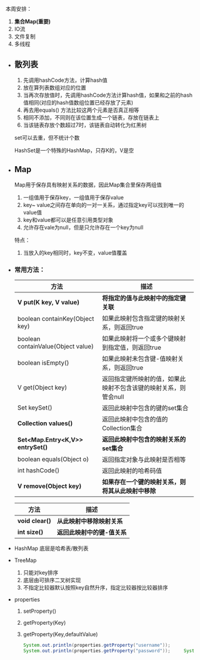 本周安排：

1. **集合Map(重要)**
2. IO流
3. 文件复制
4. 多线程



- ## 散列表

  1. 先调用hashCode方法，计算hash值
  2. 放在算列表数组对应的位置
  3. 当再次存放值时，先调用hashCode方法计算hash值，如果和之前的hash值相同(对应的hash值数组位置已经存放了元素)
  4. 再去用equals() 方法比较这两个元素是否真正相等
  5. 相同不添加，不同则在该位置生成一个链表，存放在链表上
  6. 当该链表存放个数超过7时，该链表自动转化为红黑树

  set可以去重，但不统计个数

  HashSet是一个特殊的HashMap，只存K的，V是空

- ## Map

  Map用于保存具有映射关系的数据，因此Map集合里保存两组值

  1. 一组值用于保存key，一组值用于保存value
  2. key~ value之间存在单向的一对一关系，通过指定key可以找到唯一的value值
  3. key和value都可以是任意引用类型对象
  4. 允许存在vale为null，但是只允许存在一个key为null

  特点：

  1. 当放入的key相同时，key不变，value值覆盖

- ### 常用方法：

  | 方法                               | 描述                                                         |
  | ---------------------------------- | ------------------------------------------------------------ |
  | **V put(K key, V value)**          | **将指定的值与此映射中的指定键关联**                         |
  | boolean containKey(Object key)     | 如果此映射包含指定键的映射关系，则返回true                   |
  | boolean containValue(Object value) | 如果此映射将一个或多个键映射到指定值，则返回true             |
  | boolean isEmpty()                  | 如果此映射未包含键-值映射关系，则返回true                    |
  | V get(Object key)                  | 返回指定键所映射的值，如果此映射不包含该键的映射关系，则管会null |
  | Set<K> keySet()                    | 返回此映射中包含的键的set集合                                |
  | **Collection<V> values()**         | 返回此映射中包含的值的Collection集合                         |
  | **Set<Map.Entry<K,V>> entrySet()** | **返回此映射中包含的映射关系的set集合**                      |
  | boolean equals(Object o)           | 返回指定对象与此映射是否相等                                 |
  | int hashCode()                     | 返回此映射的哈希码值                                         |
  | **V remove(Object key)**           | **如果存在一个键的映射关系，则将其从此映射中移除**           |

  | 方法             | 描述                        |
  | ---------------- | --------------------------- |
  | **void clear()** | **从此映射中移除映射关系**  |
  | **int size()**   | **返回此映射中的键-值关系** |

  

- HashMap
  底层是哈希表/散列表

- TreeMap

  1. 只能对key排序
  1. 底层由可排序二叉树实现
  1. 不指定比较器默认按照key自然升序，指定比较器按比较器排序

- properties

  1. setProperty()

  2. getProperty(Key)

  3. getProperty(Key,defaultValue)

     ```java
     System.out.println(properties.getProperty("username"));
     System.out.println(properties.getProperty("password"));     System.out.println(properties.getProperty("username2","admin123456"));
     ```

     
